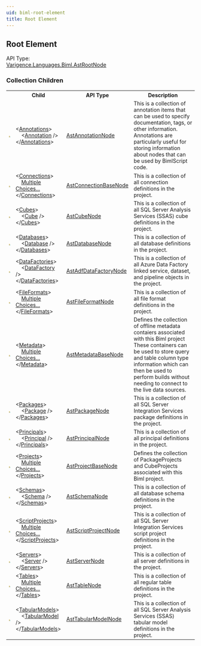 ```yaml
---
uid: biml-root-element
title: Root Element
---
```

## Root Element

<div class="AssemblyInfoGroup"><div class="CrossReferenceGroup"><div class="CrossReferenceHeader">API Type:</div><div class="CrossReferenceValue"><a href="../api-reference/Varigence.Languages.Biml.AstRootNode.html">Varigence.Languages.Biml.AstRootNode</a></div></div></div><div class="ChildGroup">

### Collection Children

<table id="ChildList" class="ChildList"><tbody><tr><th class="ChildIconColumnHeader">&nbsp;</th><th class="ChildNameColumnHeader">Child</th><th class="ChildTypeColumnHeader">API Type</th><th class="ChildSummaryColumnHeader">Description</th></tr><tr class="cd0"><td align="center" class="ChildIcon"><img title="" src="collectionChild.png"><div class="RequiredIcon" title="Required Child"></div><td class="ChildName"><span class="punc">&lt;</span><a href=Varigence.Languages.Biml.AstNode_Annotations.html">Annotations</a><span class="punc">&gt;</span><br />&nbsp;&nbsp;&nbsp;&nbsp;<span class="punc">&lt;</span><a href=Varigence.Languages.Biml.AstAnnotationNode.html">Annotation</a> <span class="punc">/&gt;</span><br /><span class="punc">&lt;/</span><a href=Varigence.Languages.Biml.AstNode_Annotations.html">Annotations</a><span class="punc">&gt;</span></td><td class="ChildType"><a href="../api-reference/Varigence.Languages.Biml.AstAnnotationNode.html">AstAnnotationNode</a></td><td class="ChildSummary"><div class ="SummaryItem">This is a collection of annotation items that can be used to specify documentation, tags, or other information.  Annotations are particularly useful for storing information about nodes that can be used by BimlScript code.</div></td></tr><tr class="cd1"><td align="center" class="ChildIcon"><img title="" src="collectionChild.png"><div class="RequiredIcon" title="Required Child"></div><td class="ChildName"><span class="punc">&lt;</span><a href=Varigence.Languages.Biml.AstRootNode_Connections.html">Connections</a><span class="punc">&gt;</span><br />&nbsp;&nbsp;&nbsp;&nbsp;<a href=Varigence.Languages.Biml.AstRootNode_Connections.html">Multiple Choices...</a><br /><span class="punc">&lt;/</span><a href=Varigence.Languages.Biml.AstRootNode_Connections.html">Connections</a><span class="punc">&gt;</span></td><td class="ChildType"><a href="../api-reference/Varigence.Languages.Biml.Connection.AstConnectionBaseNode.html">AstConnectionBaseNode</a></td><td class="ChildSummary"><div class ="SummaryItem">This is a collection of all connection definitions in the project.</div></td></tr><tr class="cd0"><td align="center" class="ChildIcon"><img title="" src="collectionChild.png"><div class="RequiredIcon" title="Required Child"></div><td class="ChildName"><span class="punc">&lt;</span><a href=Varigence.Languages.Biml.AstRootNode_Cubes.html">Cubes</a><span class="punc">&gt;</span><br />&nbsp;&nbsp;&nbsp;&nbsp;<span class="punc">&lt;</span><a href=Varigence.Languages.Biml.Cube.AstCubeNode.html">Cube</a> <span class="punc">/&gt;</span><br /><span class="punc">&lt;/</span><a href=Varigence.Languages.Biml.AstRootNode_Cubes.html">Cubes</a><span class="punc">&gt;</span></td><td class="ChildType"><a href="../api-reference/Varigence.Languages.Biml.Cube.AstCubeNode.html">AstCubeNode</a></td><td class="ChildSummary"><div class ="SummaryItem">This is a collection of all SQL Server Analysis Services (SSAS) cube definitions in the project.</div></td></tr><tr class="cd1"><td align="center" class="ChildIcon"><img title="" src="collectionChild.png"><div class="RequiredIcon" title="Required Child"></div><td class="ChildName"><span class="punc">&lt;</span><a href=Varigence.Languages.Biml.AstRootNode_Databases.html">Databases</a><span class="punc">&gt;</span><br />&nbsp;&nbsp;&nbsp;&nbsp;<span class="punc">&lt;</span><a href=Varigence.Languages.Biml.Table.AstDatabaseNode.html">Database</a> <span class="punc">/&gt;</span><br /><span class="punc">&lt;/</span><a href=Varigence.Languages.Biml.AstRootNode_Databases.html">Databases</a><span class="punc">&gt;</span></td><td class="ChildType"><a href="../api-reference/Varigence.Languages.Biml.Table.AstDatabaseNode.html">AstDatabaseNode</a></td><td class="ChildSummary"><div class ="SummaryItem">This is a collection of all database definitions in the project.</div></td></tr><tr class="cd0"><td align="center" class="ChildIcon"><img title="" src="collectionChild.png"><div class="RequiredIcon" title="Required Child"></div><td class="ChildName"><span class="punc">&lt;</span><a href=Varigence.Languages.Biml.AstRootNode_DataFactories.html">DataFactories</a><span class="punc">&gt;</span><br />&nbsp;&nbsp;&nbsp;&nbsp;<span class="punc">&lt;</span><a href=Varigence.Languages.Biml.DataFactory.AstAdfDataFactoryNode.html">DataFactory</a> <span class="punc">/&gt;</span><br /><span class="punc">&lt;/</span><a href=Varigence.Languages.Biml.AstRootNode_DataFactories.html">DataFactories</a><span class="punc">&gt;</span></td><td class="ChildType"><a href="../api-reference/Varigence.Languages.Biml.DataFactory.AstAdfDataFactoryNode.html">AstAdfDataFactoryNode</a></td><td class="ChildSummary"><div class ="SummaryItem">This is a collection of all Azure Data Factory linked service, dataset, and pipeline objects in the project.</div></td></tr><tr class="cd1"><td align="center" class="ChildIcon"><img title="" src="collectionChild.png"><div class="RequiredIcon" title="Required Child"></div><td class="ChildName"><span class="punc">&lt;</span><a href=Varigence.Languages.Biml.AstRootNode_FileFormats.html">FileFormats</a><span class="punc">&gt;</span><br />&nbsp;&nbsp;&nbsp;&nbsp;<a href=Varigence.Languages.Biml.AstRootNode_FileFormats.html">Multiple Choices...</a><br /><span class="punc">&lt;/</span><a href=Varigence.Languages.Biml.AstRootNode_FileFormats.html">FileFormats</a><span class="punc">&gt;</span></td><td class="ChildType"><a href="../api-reference/Varigence.Languages.Biml.FileFormat.AstFileFormatNode.html">AstFileFormatNode</a></td><td class="ChildSummary"><div class ="SummaryItem">This is a collection of all file format definitions in the project.</div></td></tr><tr class="cd0"><td align="center" class="ChildIcon"><img title="" src="collectionChild.png"><div class="RequiredIcon" title="Required Child"></div><td class="ChildName"><span class="punc">&lt;</span><a href=Varigence.Languages.Biml.AstRootNode_Metadata.html">Metadata</a><span class="punc">&gt;</span><br />&nbsp;&nbsp;&nbsp;&nbsp;<a href=Varigence.Languages.Biml.AstRootNode_Metadata.html">Multiple Choices...</a><br /><span class="punc">&lt;/</span><a href=Varigence.Languages.Biml.AstRootNode_Metadata.html">Metadata</a><span class="punc">&gt;</span></td><td class="ChildType"><a href="../api-reference/Varigence.Languages.Biml.Metadata.AstMetadataBaseNode.html">AstMetadataBaseNode</a></td><td class="ChildSummary"><div class ="SummaryItem">Defines the collection of offline metadata contaiers associated with this Biml project  These containers can be used to store query and table column type information which can then be used to perform builds without needing to connect to the live data sources.</div></td></tr><tr class="cd1"><td align="center" class="ChildIcon"><img title="" src="collectionChild.png"><div class="RequiredIcon" title="Required Child"></div><td class="ChildName"><span class="punc">&lt;</span><a href=Varigence.Languages.Biml.AstRootNode_Packages.html">Packages</a><span class="punc">&gt;</span><br />&nbsp;&nbsp;&nbsp;&nbsp;<span class="punc">&lt;</span><a href=Varigence.Languages.Biml.Task.AstPackageNode.html">Package</a> <span class="punc">/&gt;</span><br /><span class="punc">&lt;/</span><a href=Varigence.Languages.Biml.AstRootNode_Packages.html">Packages</a><span class="punc">&gt;</span></td><td class="ChildType"><a href="../api-reference/Varigence.Languages.Biml.Task.AstPackageNode.html">AstPackageNode</a></td><td class="ChildSummary"><div class ="SummaryItem">This is a collection of all SQL Server Integration Services package definitions in the project.</div></td></tr><tr class="cd0"><td align="center" class="ChildIcon"><img title="" src="collectionChild.png"><div class="RequiredIcon" title="Required Child"></div><td class="ChildName"><span class="punc">&lt;</span><a href=Varigence.Languages.Biml.AstRootNode_Principals.html">Principals</a><span class="punc">&gt;</span><br />&nbsp;&nbsp;&nbsp;&nbsp;<span class="punc">&lt;</span><a href=Varigence.Languages.Biml.Table.AstPrincipalNode.html">Principal</a> <span class="punc">/&gt;</span><br /><span class="punc">&lt;/</span><a href=Varigence.Languages.Biml.AstRootNode_Principals.html">Principals</a><span class="punc">&gt;</span></td><td class="ChildType"><a href="../api-reference/Varigence.Languages.Biml.Table.AstPrincipalNode.html">AstPrincipalNode</a></td><td class="ChildSummary"><div class ="SummaryItem">This is a collection of all principal definitions in the project.</div></td></tr><tr class="cd1"><td align="center" class="ChildIcon"><img title="" src="collectionChild.png"><div class="RequiredIcon" title="Required Child"></div><td class="ChildName"><span class="punc">&lt;</span><a href=Varigence.Languages.Biml.AstRootNode_Projects.html">Projects</a><span class="punc">&gt;</span><br />&nbsp;&nbsp;&nbsp;&nbsp;<a href=Varigence.Languages.Biml.AstRootNode_Projects.html">Multiple Choices...</a><br /><span class="punc">&lt;/</span><a href=Varigence.Languages.Biml.AstRootNode_Projects.html">Projects</a><span class="punc">&gt;</span></td><td class="ChildType"><a href="../api-reference/Varigence.Languages.Biml.Project.AstProjectBaseNode.html">AstProjectBaseNode</a></td><td class="ChildSummary"><div class ="SummaryItem">Defines the collection of PackageProjects and CubeProjects associated with this Biml project.</div></td></tr><tr class="cd0"><td align="center" class="ChildIcon"><img title="" src="collectionChild.png"><div class="RequiredIcon" title="Required Child"></div><td class="ChildName"><span class="punc">&lt;</span><a href=Varigence.Languages.Biml.AstRootNode_Schemas.html">Schemas</a><span class="punc">&gt;</span><br />&nbsp;&nbsp;&nbsp;&nbsp;<span class="punc">&lt;</span><a href=Varigence.Languages.Biml.Table.AstSchemaNode.html">Schema</a> <span class="punc">/&gt;</span><br /><span class="punc">&lt;/</span><a href=Varigence.Languages.Biml.AstRootNode_Schemas.html">Schemas</a><span class="punc">&gt;</span></td><td class="ChildType"><a href="../api-reference/Varigence.Languages.Biml.Table.AstSchemaNode.html">AstSchemaNode</a></td><td class="ChildSummary"><div class ="SummaryItem">This is a collection of all database schema definitions in the project.</div></td></tr><tr class="cd1"><td align="center" class="ChildIcon"><img title="" src="collectionChild.png"><div class="RequiredIcon" title="Required Child"></div><td class="ChildName"><span class="punc">&lt;</span><a href=Varigence.Languages.Biml.AstRootNode_ScriptProjects.html">ScriptProjects</a><span class="punc">&gt;</span><br />&nbsp;&nbsp;&nbsp;&nbsp;<a href=Varigence.Languages.Biml.AstRootNode_ScriptProjects.html">Multiple Choices...</a><br /><span class="punc">&lt;/</span><a href=Varigence.Languages.Biml.AstRootNode_ScriptProjects.html">ScriptProjects</a><span class="punc">&gt;</span></td><td class="ChildType"><a href="../api-reference/Varigence.Languages.Biml.Script.AstScriptProjectNode.html">AstScriptProjectNode</a></td><td class="ChildSummary"><div class ="SummaryItem">This is a collection of all SQL Server Integration Services script project definitions in the project.</div></td></tr><tr class="cd0"><td align="center" class="ChildIcon"><img title="" src="collectionChild.png"><div class="RequiredIcon" title="Required Child"></div><td class="ChildName"><span class="punc">&lt;</span><a href=Varigence.Languages.Biml.AstRootNode_Servers.html">Servers</a><span class="punc">&gt;</span><br />&nbsp;&nbsp;&nbsp;&nbsp;<span class="punc">&lt;</span><a href=Varigence.Languages.Biml.Table.AstServerNode.html">Server</a> <span class="punc">/&gt;</span><br /><span class="punc">&lt;/</span><a href=Varigence.Languages.Biml.AstRootNode_Servers.html">Servers</a><span class="punc">&gt;</span></td><td class="ChildType"><a href="../api-reference/Varigence.Languages.Biml.Table.AstServerNode.html">AstServerNode</a></td><td class="ChildSummary"><div class ="SummaryItem">This is a collection of all server definitions in the project.</div></td></tr><tr class="cd1"><td align="center" class="ChildIcon"><img title="" src="collectionChild.png"><div class="RequiredIcon" title="Required Child"></div><td class="ChildName"><span class="punc">&lt;</span><a href=Varigence.Languages.Biml.AstRootNode_Tables.html">Tables</a><span class="punc">&gt;</span><br />&nbsp;&nbsp;&nbsp;&nbsp;<a href=Varigence.Languages.Biml.AstRootNode_Tables.html">Multiple Choices...</a><br /><span class="punc">&lt;/</span><a href=Varigence.Languages.Biml.AstRootNode_Tables.html">Tables</a><span class="punc">&gt;</span></td><td class="ChildType"><a href="../api-reference/Varigence.Languages.Biml.Table.AstTableNode.html">AstTableNode</a></td><td class="ChildSummary"><div class ="SummaryItem">This is a collection of all regular table definitions in the project.</div></td></tr><tr class="cd0"><td align="center" class="ChildIcon"><img title="" src="collectionChild.png"><div class="RequiredIcon" title="Required Child"></div><td class="ChildName"><span class="punc">&lt;</span><a href=Varigence.Languages.Biml.AstRootNode_TabularModels.html">TabularModels</a><span class="punc">&gt;</span><br />&nbsp;&nbsp;&nbsp;&nbsp;<span class="punc">&lt;</span><a href=Varigence.Languages.Biml.Tabular.AstTabularModelNode.html">TabularModel</a> <span class="punc">/&gt;</span><br /><span class="punc">&lt;/</span><a href=Varigence.Languages.Biml.AstRootNode_TabularModels.html">TabularModels</a><span class="punc">&gt;</span></td><td class="ChildType"><a href="../api-reference/Varigence.Languages.Biml.Tabular.AstTabularModelNode.html">AstTabularModelNode</a></td><td class="ChildSummary"><div class ="SummaryItem">This is a collection of all SQL Server Analysis Services (SSAS) tabular model definitions in the project.</div></td></tr></tbody></table>
</div>
